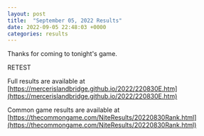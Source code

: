 ```yaml
---
layout: post
title:  "September 05, 2022 Results"
date: 2022-09-05 22:48:03 +0000
categories: results
---
```

Thanks for coming to tonight's game.

RETEST

Full results are available at [https://mercerislandbridge.github.io/2022/220830E.htm](https://mercerislandbridge.github.io/2022/220830E.htm)

Common game results are available at [https://thecommongame.com/NiteResults/20220830Rank.html](https://thecommongame.com/NiteResults/20220830Rank.html)
